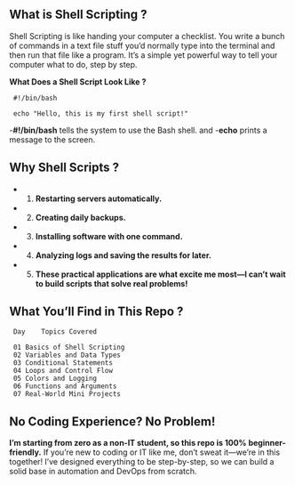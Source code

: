 ## What is Shell Scripting ?

Shell Scripting is like handing your computer a checklist. You write a bunch of commands in a text file stuff you’d normally type into the terminal and then run that file like a program. It’s a simple yet powerful way to tell your computer what to do, step by step.

 
**What Does a Shell Script Look Like ?**

     #!/bin/bash

     echo "Hello, this is my first shell script!"

-**#!/bin/bash** tells the system to use the Bash shell. and
-**echo** prints a message to the screen.


## Why Shell Scripts ?

- 1. **Restarting servers automatically.**
- 2. **Creating daily backups.**
- 3. **Installing software with one command.**
- 4. **Analyzing logs and saving the results for later.**
- 5. **These practical applications are what excite me most—I can’t wait to build scripts that solve real problems!**

## What You’ll Find in This Repo ?

     Day	Topics Covered

     01	Basics of Shell Scripting
     02	Variables and Data Types
     03	Conditional Statements
     04	Loops and Control Flow
     05	Colors and Logging
     06	Functions and Arguments
     07	Real-World Mini Projects

## No Coding Experience? No Problem!

**I’m starting from zero as a non-IT student, so this repo is 100% beginner-friendly.** If you’re new to coding or IT like me, don’t sweat it—we’re in this together! I’ve designed everything to be step-by-step, so we can build a solid base in automation and DevOps from scratch. 